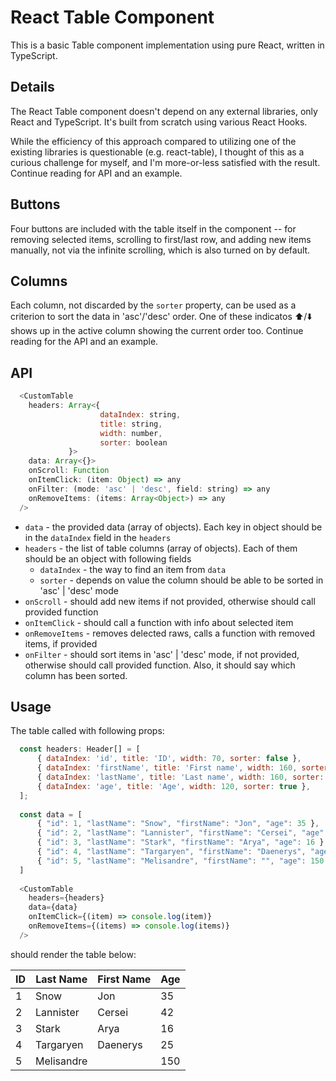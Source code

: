 # React Table Component 

This is a basic Table component implementation using pure React, written in TypeScript.

## Details

The React Table component doesn't depend on any external libraries, only React and TypeScript. It's built from scratch using various React Hooks.

While the efficiency of this approach compared to utilizing one of the existing libraries is questionable (e.g. react-table), I thought of this as a curious challenge for myself, and I'm more-or-less satisfied with the result. Continue reading for API and an example. 

## Buttons

Four buttons are included with the table itself in the component -- for removing selected items, scrolling to first/last row, and adding new items manually, not via the infinite scrolling, which is also turned on by default. 

## Columns 

Each column, not discarded by the `sorter` property, can be used as a criterion to sort the data in 'asc'/'desc' order. One of these indicatos ⬆️/⬇️ shows up in the active column showing the current order too. Continue reading for the API and an example.

## API 

```javascript
  <CustomTable
    headers: Array<{
                    dataIndex: string,
                    title: string,
                    width: number,
                    sorter: boolean
             }>
    data: Array<{}>
    onScroll: Function
    onItemClick: (item: Object) => any
    onFilter: (mode: 'asc' | 'desc', field: string) => any
    onRemoveItems: (items: Array<Object>) => any
  />
```

- `data` - the provided data (array of objects). Each key in object should be in the `dataIndex` field in the `headers`
- `headers` - the list of table columns (array of objects). Each of them should be an object with following fields
  - `dataIndex` - the way to find an item from `data`
  - `sorter` - depends on value the column should be able to be sorted in 'asc' | 'desc' mode
- `onScroll` - should add new items if not provided, otherwise should call provided function
- `onItemClick` - should call a function with info about selected item
- `onRemoveItems` - removes delected raws, calls a function with removed items, if provided
- `onFilter` - should sort items in 'asc' | 'desc' mode, if not provided, otherwise should call provided function. Also, it should say which column has been sorted.

## Usage

The table called with following props: 

```javascript
  const headers: Header[] = [
      { dataIndex: 'id', title: 'ID', width: 70, sorter: false },
      { dataIndex: 'firstName', title: 'First name', width: 160, sorter: true },
      { dataIndex: 'lastName', title: 'Last name', width: 160, sorter: false },
      { dataIndex: 'age', title: 'Age', width: 120, sorter: true },
  ];
  
  const data = [
      { "id": 1, "lastName": "Snow", "firstName": "Jon", "age": 35 },
      { "id": 2, "lastName": "Lannister", "firstName": "Cersei", "age": 42 },
      { "id": 3, "lastName": "Stark", "firstName": "Arya", "age": 16 },
      { "id": 4, "lastName": "Targaryen", "firstName": "Daenerys", "age": 25 },
      { "id": 5, "lastName": "Melisandre", "firstName": "", "age": 150 },
  ]
  
  <CustomTable
    headers={headers}
    data={data}
    onItemClick={(item) => console.log(item)}
    onRemoveItems={(items) => console.log(items)}
  />
```
should render the table below:

| ID  | Last Name  | First Name | Age |
| --- | ---------- | ---------- | --- |
| 1   | Snow       | Jon        | 35  |
| 2   | Lannister  | Cersei     | 42  |
| 3   | Stark      | Arya       | 16  |
| 4   | Targaryen  | Daenerys   | 25  |
| 5   | Melisandre |            | 150 |

